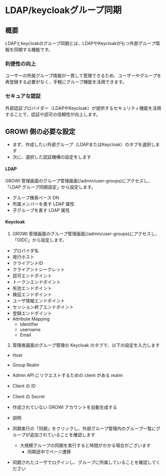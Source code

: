 # LDAP/keycloakグループ同期

## 概要

LDAPとkeycloakのグループ同期とは、LDAPやKeycloakがもつ外部グループ情報を同期する機能です。

### 利便性の向上

ユーザーの所属グループ情報が一貫して管理できるため、ユーザーやグループを再登録する必要がなく、手軽にグループ機能を活用できます。


### セキュアな認証

外部認証プロバイダー（LDAPやKeycloak）が提供するセキュリティ機能を活用することで、認証や認可の信頼性が向上します。

## GROWI 側の必要な設定

- まず、作成したい外部グループ（LDAPまたはKeycloak）のタブを選択します
- 次に、選択した認証機構の設定をします

#### LDAP

GROWI 管理画面のグループ管理画面(/admin/user-groups)にアクセスし、「LDAP グループ同期設定」から設定します。

- グループ検索ベース DN
- 所属メンバーを表す LDAP 属性
- 子グループを表す LDAP 属性

#### Keycloak

1. GROWI 管理画面のグループ管理画面(/admin/user-groups)にアクセスし、「OIDC」から設定します。

- プロバイダ名
- 発行ホスト
- クライアントID
- クライアントシークレット
- 認可エンドポイント
- トークンエンドポイント
- 失効エンドポイント
- 検証エンドポイント
- ユーザ情報エンドポイント
- セッション終了エンドポイント
- 登録エンドポイント
- Attribute Mapping
  - Identifier
  - username
  - Email

2. 管理者画面のグループ管理の Keycloak のタブで、以下の設定を入力します

- Host
- Group Realm
- Admin API にリクエストするための client がある realm
- Client の ID
- Client の Secret
- 作成されていない GROWI アカウントを自動生成する
- 説明

- 同期実行の「同期」をクリックし、外部グループ管理内のグループ一覧にグループが追加されていることを確認します
  - 大規模グループの同期を実行すると時間がかかる場合がございます
    - 同期途中でページ遷移

- 同期されたユーザでログインし、グループに所属していることを確認してください

